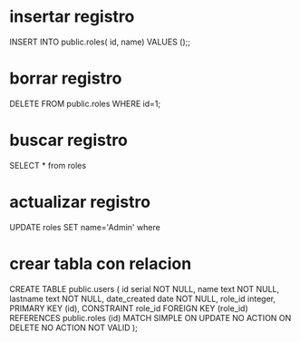 # insertar registro

INSERT INTO public.roles(
	id, name)
	VALUES ();;

# borrar registro

DELETE FROM public.roles
	WHERE id=1;

# buscar registro

SELECT * from roles

# actualizar registro

UPDATE roles
SET name='Admin'
where <condition>

# crear tabla con relacion

CREATE TABLE public.users
(
    id serial NOT NULL,
    name text NOT NULL,
    lastname text NOT NULL,
    date_created date NOT NULL,
    role_id integer,
    PRIMARY KEY (id),
    CONSTRAINT role_id FOREIGN KEY (role_id)
        REFERENCES public.roles (id) MATCH SIMPLE
        ON UPDATE NO ACTION
        ON DELETE NO ACTION
        NOT VALID
);